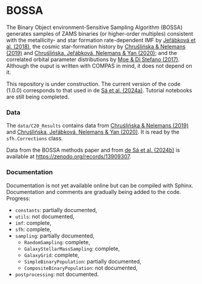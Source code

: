 # BOSSA

The Binary Object environment-Sensitive Sampling Algorithm (BOSSA) generates samples of ZAMS binaries (or higher-order multiples) consistent with the metallicity- and star formation rate-dependent IMF by [Jeřábková et al. (2018)](https://www.aanda.org/articles/aa/full_html/2018/12/aa33055-18/aa33055-18.html), the cosmic star-formation history by [Chruślińska & Nelemans (2019)](https://academic.oup.com/mnras/article/488/4/5300/5538863) and [Chruślińska, Jeřábková, Nelemans & Yan (2020)](https://www.aanda.org/articles/aa/full_html/2020/04/aa37688-20/aa37688-20.html); and the correlated orbital parameter distributions by [Moe & Di Stefano (2017)](https://iopscience.iop.org/article/10.3847/1538-4365/aa6fb6). Although the ouput is written with COMPAS in mind, it does not depend on it.

This repository is under construction. The current version of the code (1.0.0) corresponds to that used in de [Sá et al. (2024a)](https://github.com/lmdesa/BOSSA). Tutorial notebooks are still being completed. 

### Data

The ```data/C20_Results``` contains data from [Chruślińska & Nelemans (2019)](https://academic.oup.com/mnras/article/488/4/5300/5538863) and [Chruślińska, Jeřábková, Nelemans & Yan (2020)](https://www.aanda.org/articles/aa/full_html/2020/04/aa37688-20/aa37688-20.html). It is read by the `sfh.Corrections` class.

Data from the BOSSA methods paper and from [de Sá et al. (2024b)](https://arxiv.org/abs/2410.01451) is available at https://zenodo.org/records/13909307.

### Documentation

Documentation is not yet available online but can be compiled with Sphinx.
Documentation and comments are gradually being added to the code. Progress:
* `constants`: partially documented,
* `utils`: not documented,
* `imf`: complete,
* `sfh`: complete,
* `sampling`: partially documented,
  * `RandomSampling`: complete,
  * `GalaxyStellarMassSampling`: complete,
  * `GalaxyGrid`: complete,
  * `SimpleBinaryPopulation`: partially documented,
  * `CompositeBinaryPopulation`: not documented,
* `postprocessing`: not documented.
